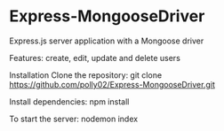 # Express-MongooseDriver
Express.js server application with a Mongoose driver

Features: create, edit, update and delete users

Installation
Clone the repository: git clone https://github.com/polly02/Express-MongooseDriver.git

Install dependencies: npm install

To start the server: nodemon index
